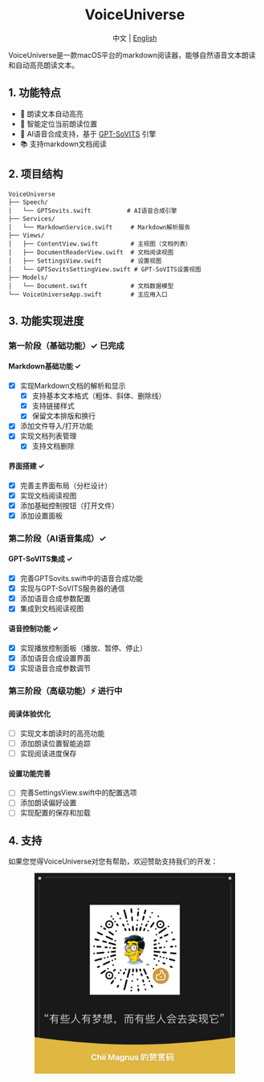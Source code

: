 <h1 align="center">
    VoiceUniverse
</h1>

<div align="center">
    <a>中文</a> | <a href="README.en.md">English</a>
</div>

VoiceUniverse是一款macOS平台的markdown阅读器，能够自然语音文本朗读和自动高亮朗读文本。

## 1. 功能特点
- 🎯 朗读文本自动高亮
- 📍 智能定位当前朗读位置
- 🤖 AI语音合成支持，基于 [GPT-SoVITS](https://github.com/RVC-Boss/GPT-SoVITS) 引擎
- 📚 支持markdown文档阅读

## 2. 项目结构
```
VoiceUniverse
├── Speech/
│   └── GPTSovits.swift          # AI语音合成引擎
├── Services/
│   └── MarkdownService.swift     # Markdown解析服务
├── Views/
│   ├── ContentView.swift         # 主视图（文档列表）
│   ├── DocumentReaderView.swift  # 文档阅读视图
│   ├── SettingsView.swift        # 设置视图
│   └── GPTSovitsSettingView.swift # GPT-SoVITS设置视图
├── Models/
│   └── Document.swift            # 文档数据模型
└── VoiceUniverseApp.swift        # 主应用入口
```

## 3. 功能实现进度

### 第一阶段（基础功能）✓ 已完成
#### Markdown基础功能 ✓
- [x] 实现Markdown文档的解析和显示
  - [x] 支持基本文本格式（粗体、斜体、删除线）
  - [x] 支持链接样式
  - [x] 保留文本排版和换行
- [x] 添加文件导入/打开功能
- [x] 实现文档列表管理
  - [x] 支持文档删除

#### 界面搭建 ✓
- [x] 完善主界面布局（分栏设计）
- [x] 实现文档阅读视图
- [x] 添加基础控制按钮（打开文件）
- [x] 添加设置面板

### 第二阶段（AI语音集成）✓ 
#### GPT-SoVITS集成 ✓
- [x] 完善GPTSovits.swift中的语音合成功能
- [x] 实现与GPT-SoVITS服务器的通信
- [x] 添加语音合成参数配置
- [x] 集成到文档阅读视图

#### 语音控制功能 ✓
- [x] 实现播放控制面板（播放、暂停、停止）
- [x] 添加语音合成设置界面
- [x] 实现语音合成参数调节

### 第三阶段（高级功能）⚡ 进行中
#### 阅读体验优化
- [ ] 实现文本朗读时的高亮功能
- [ ] 添加朗读位置智能追踪
- [ ] 实现阅读进度保存

#### 设置功能完善
- [ ] 完善SettingsView.swift中的配置选项
- [ ] 添加朗读偏好设置
- [ ] 实现配置的保存和加载

## 4. 支持
如果您觉得VoiceUniverse对您有帮助，欢迎赞助支持我们的开发：

<div align="center">
  <img src="https://github.com/chiimagnus/logseq-AIsearch/blob/master/public/buymeacoffee.jpg" width="400">
</div>
